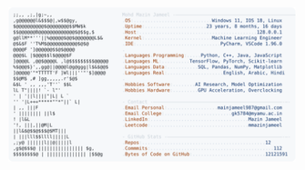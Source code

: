 <picture>
  <source srcset="https://raw.githubusercontent.com/mmazinjameel/mmazinjameel/main/dark_mode.svg?v=1753092805" media="(prefers-color-scheme: dark)">
  <img src="https://raw.githubusercontent.com/mmazinjameel/mmazinjameel/main/light_mode.svg?v=1753092805">
</picture>
